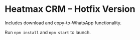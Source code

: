 # Heatmax CRM – Hotfix Version

Includes download and copy-to-WhatsApp functionality.

Run `npm install` and `npm start` to launch.